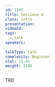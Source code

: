 ```yaml
---
id: 1145
title: Sessione 4
class: intro
presentation:
videoId:
tags:
  - talk
speakers:
  
talkType: talk
complexity: Beginner
slot: 11:45
weight: 1145
---
```


TBD
